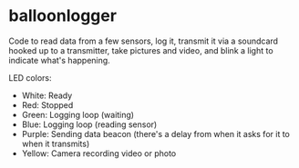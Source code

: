 # balloonlogger

Code to read data from a few sensors, log it, transmit it via a soundcard hooked up to a transmitter, take pictures and video, and blink a light to indicate what's happening.

LED colors:
* White: Ready
* Red: Stopped
* Green: Logging loop (waiting)
* Blue: Logging loop (reading sensor)
* Purple: Sending data beacon (there's a delay from when it asks for it to when it transmits)
* Yellow: Camera recording video or photo
